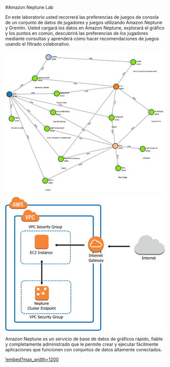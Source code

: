 #Amazon Neptune Lab

En este laboratorio usted recorrerá las preferencias de juegos de consola de un conjunto de datos de jugadores y juegos utilizando Amazon Neptune y Gremlin. Usted cargará los datos en Amazon Neptune, explorará el gráfico y los puntos en común, descubrirá las preferencias de los jugadores mediante consultas y aprenderá cómo hacer recomendaciones de juegos usando el filtrado colaborativo.

![Graph](images/graph.jpg)

![Graph](images/arch.png)

Amazon Neptune es un servicio de base de datos de gráficos rápido, fiable y completamente administrado que le permite crear y ejecutar fácilmente aplicaciones que funcionen con conjuntos de datos altamente conectados. 

[!embed?max_width=1200](https://www.youtube.com/watch?v=Rl6UwE7kLio)

